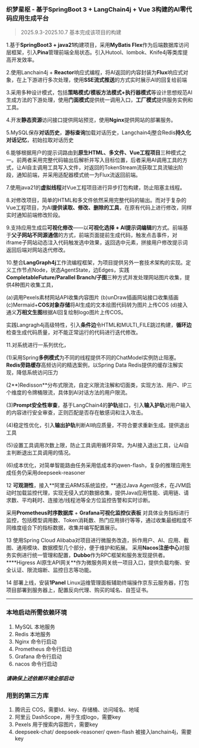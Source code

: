 

### **织梦星枢** - 基于**SpringBoot 3 + LangChain4j** + **Vue 3**构建的AI零代码应用生成平台

> 2025.9.3-2025.10.7 基本完成该项目的构建

1.基于**SpringBoot3 + java21**构建项目，采用**MyBatis Flex**作为后端数据库访问层框架，引入**Pina**管理前端全局状态。引入Hutool、lombok、Knife4j等类库提高开发效率。

2.使用Lanchain4j + **Reactor**响应式编程，将AI返回的内容封装为**Flux**响应式对象，在上下游进行多次处理，使用**SSE流式推送**的方式实时展示AI的回复给前端

3.采用多种设计模式，包括**策略模式/模板方法模式+执行器模式**等设计思想规范AI生成方法的下游处理，使用**门面模式**提供统一调用入口，**工厂模式**提供服务实例和工具。

4.开发**静态资源**访问接口提供网站预览，使用**Nginx**提供网站的部署服务。

5.MySQL保存**对话历史**，**游标查询**加载对话历史，Langchain4j整合Redis**持久化对话记忆**，初始拉取对话历史

6.能够根据用户的提示词路由到**原生HTML、多文件、Vue工程项目**三种模式之一。前两者采用完整代码输出后解析并写入目标位置，后者采用AI调用工具的方式，让AI自主调用工具写入文件，对返回的TokenStream流获取工具流输出阶段，通知前端，并采用适配器模式统一为Flux流返回前端。

7.使用java21的**虚拟线程**对Vue工程项目进行异步打包构建，防止阻塞主线程。

8.对修改项目，简单的HTML和多文件依然采用完整代码的输出。而对于复杂的Vue工程项目，为AI**提供读取、修改、删除的工具**，在原有代码上进行修改，同样实时通知前端修改阶段。

9.支持应用生成后**可视化修改**——以**可视化选择 + AI提示词编辑**的方式。前端基于**父子网站不同源通信**的方式，前端页面提前生成代码，触发点击事件，对iframe子网站动态注入代码触发选中效果，返回选中元素，拼接用户修改提示词返回后端对网站迭代修改。

10.整合**LangGraph4j**工作流编程框架，为项目提供另外一套技术架构的实现。定义工作节点Node，状态AgentState，边Edges，实践**CompletableFuture/Parallel Branch/子图**三种方式并发处理网站图片收集，提供4种图片收集工具，

(a)调用Pexels素材网站API收集内容图片  (b)unDraw插画网站接口收集插画  (c)Mermaid+**COS对象存储**将AI生成的文本绘图代码转为图片上传COS  (d)接入通义**万相文生图**根据AI回复绘制logo图片上传COS。

实践Langragh4j高级特性，引入**条件边**令HTML和MULTI_FILE跳过构建，**循环边**检查生成代码质量，对不能正常运行的代码进行迭代修改。

11.对系统进行一系列优化，

(1)采用Spring**多例模式**为不同的线程提供不同的ChatModel实例防止阻塞。**Redis旁路缓存**高频访问的精选案例，以Spring Data Redis提供的缓存注解实现，降低系统访问压力

(2**)Redisson**分布式限流，自定义限流注解和切面类，实现方法、用户、IP三个维度的令牌桶限流，具体到AI对话方法的用户限流。

(3)**Prompt安全性审查**，基于LangChain4的**护轨**接口，引入**输入护轨**对用户输入的内容进行安全审查，正则匹配是否存在敏感词和注入攻击。

(4)稳定性优化，引入**输出护轨**判断AI响应质量，不符合要求重新生成。提供退出工具

(5)设置工具调用次数上限，防止工具调用循环异常。为AI接入退出工具，让AI自主判断退出工具调用的情况。

(6)成本优化，对简单智能路由任务采用低成本的qwen-flash，复杂的推理应用生成任务仍采用deepseek-reasoner

12 **可观测性**，接入**阿里云ARMS系统监控，**通过Java Agent技术，在JVM启动时加载监控代理，实现无侵入式的数据收集，提供Java应用性能、调用链、请求数、平均耗时、连接池/线程池等全方位监控告警和实时诊断。

采用**Prometheus时序数据库** + **Grafana可视化监控仪表板** 对具体业务指标进行监控，包括模型调用数、Token消耗数、热门应用排行等等，通过收集最细粒度不同维度组合下的指标数据，收集并编写配置展示。

13 使用Spring Cloud Alibaba对项目进行微服务改造，拆作用户、AI、应用、截图、通用模块、数据模型几个部分，便于维护和拓展。 采用**Nacos注册中心**对服务实例进行统一管理和配置，**Dubbo**作为RPC框架和服务发现提供者。****Higress AI原生API网关**作为微服务网关统一项目入口，提供负载均衡、安全认证、限流熔断、监控日志等功能。

14 部署上线，安装**1Panel** Linux运维管理面板辅助终端操作京东云服务器，打包项目部署到服务器上，配置反向代理、购买的域名、自签证书。



-------------------------------------------------------------------------------------------------------------------------------------------------------------------------------------------

### 本地启动所需依赖环境

1) MySQL 本地服务
2) Redis 本地服务
3) Nginx 命令行启动
4) Prometheus 命令行启动
5) Grafana 命令行启动
6) nacos 命令行启动
##### 请确保上述依赖环境全部启动

### 用到的第三方库
1) 腾讯云 COS，需要Id、key、存储桶、访问域名、地域
2) 阿里云 DashScope，用于生成logo，需要key
3) Pexels 用于搜索内容图片，需要key
4) deepseek-chat/ deepseek-reasoner/ qwen-flash 被接入lanchain4j，需要key

